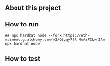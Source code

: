 ## About this project

## How to run

```
## npx hardhat node --fork https://eth-mainnet.g.alchemy.com/v2/QLyqy7ll-NxAiFILvr2Am
npx hardhat node

```

## How to test

```

```
